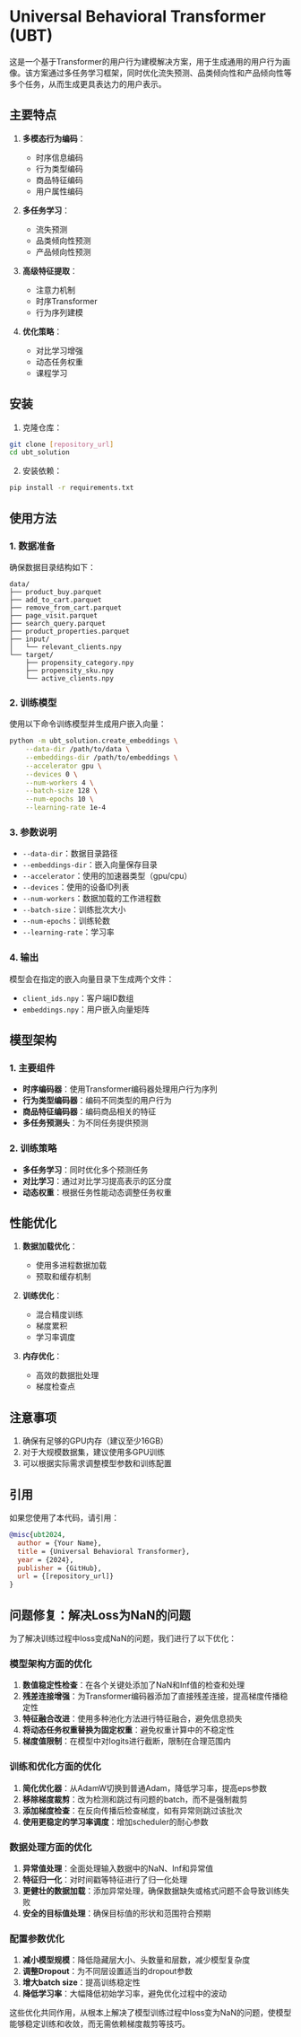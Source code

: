 # Universal Behavioral Transformer (UBT)

这是一个基于Transformer的用户行为建模解决方案，用于生成通用的用户行为画像。该方案通过多任务学习框架，同时优化流失预测、品类倾向性和产品倾向性等多个任务，从而生成更具表达力的用户表示。

## 主要特点

1. **多模态行为编码**：
   - 时序信息编码
   - 行为类型编码
   - 商品特征编码
   - 用户属性编码

2. **多任务学习**：
   - 流失预测
   - 品类倾向性预测
   - 产品倾向性预测

3. **高级特征提取**：
   - 注意力机制
   - 时序Transformer
   - 行为序列建模

4. **优化策略**：
   - 对比学习增强
   - 动态任务权重
   - 课程学习

## 安装

1. 克隆仓库：
```bash
git clone [repository_url]
cd ubt_solution
```

2. 安装依赖：
```bash
pip install -r requirements.txt
```

## 使用方法

### 1. 数据准备

确保数据目录结构如下：
```
data/
├── product_buy.parquet
├── add_to_cart.parquet
├── remove_from_cart.parquet
├── page_visit.parquet
├── search_query.parquet
├── product_properties.parquet
├── input/
│   └── relevant_clients.npy
└── target/
    ├── propensity_category.npy
    ├── propensity_sku.npy
    └── active_clients.npy
```

### 2. 训练模型

使用以下命令训练模型并生成用户嵌入向量：

```bash
python -m ubt_solution.create_embeddings \
    --data-dir /path/to/data \
    --embeddings-dir /path/to/embeddings \
    --accelerator gpu \
    --devices 0 \
    --num-workers 4 \
    --batch-size 128 \
    --num-epochs 10 \
    --learning-rate 1e-4
```

### 3. 参数说明

- `--data-dir`：数据目录路径
- `--embeddings-dir`：嵌入向量保存目录
- `--accelerator`：使用的加速器类型（gpu/cpu）
- `--devices`：使用的设备ID列表
- `--num-workers`：数据加载的工作进程数
- `--batch-size`：训练批次大小
- `--num-epochs`：训练轮数
- `--learning-rate`：学习率

### 4. 输出

模型会在指定的嵌入向量目录下生成两个文件：
- `client_ids.npy`：客户端ID数组
- `embeddings.npy`：用户嵌入向量矩阵

## 模型架构

### 1. 主要组件

- **时序编码器**：使用Transformer编码器处理用户行为序列
- **行为类型编码器**：编码不同类型的用户行为
- **商品特征编码器**：编码商品相关的特征
- **多任务预测头**：为不同任务提供预测

### 2. 训练策略

- **多任务学习**：同时优化多个预测任务
- **对比学习**：通过对比学习提高表示的区分度
- **动态权重**：根据任务性能动态调整任务权重

## 性能优化

1. **数据加载优化**：
   - 使用多进程数据加载
   - 预取和缓存机制

2. **训练优化**：
   - 混合精度训练
   - 梯度累积
   - 学习率调度

3. **内存优化**：
   - 高效的数据批处理
   - 梯度检查点

## 注意事项

1. 确保有足够的GPU内存（建议至少16GB）
2. 对于大规模数据集，建议使用多GPU训练
3. 可以根据实际需求调整模型参数和训练配置

## 引用

如果您使用了本代码，请引用：

```bibtex
@misc{ubt2024,
  author = {Your Name},
  title = {Universal Behavioral Transformer},
  year = {2024},
  publisher = {GitHub},
  url = {[repository_url]}
}
```

## 问题修复：解决Loss为NaN的问题

为了解决训练过程中loss变成NaN的问题，我们进行了以下优化：

### 模型架构方面的优化

1. **数值稳定性检查**：在各个关键处添加了NaN和Inf值的检查和处理
2. **残差连接增强**：为Transformer编码器添加了直接残差连接，提高梯度传播稳定性
3. **特征融合改进**：使用多种池化方法进行特征融合，避免信息损失
4. **将动态任务权重替换为固定权重**：避免权重计算中的不稳定性
5. **梯度值限制**：在模型中对logits进行截断，限制在合理范围内

### 训练和优化方面的优化

1. **简化优化器**：从AdamW切换到普通Adam，降低学习率，提高eps参数
2. **移除梯度裁剪**：改为检测和跳过有问题的batch，而不是强制裁剪
3. **添加梯度检查**：在反向传播后检查梯度，如有异常则跳过该批次
4. **使用更稳定的学习率调度**：增加scheduler的耐心参数

### 数据处理方面的优化

1. **异常值处理**：全面处理输入数据中的NaN、Inf和异常值
2. **特征归一化**：对时间戳等特征进行了归一化处理
3. **更健壮的数据加载**：添加异常处理，确保数据缺失或格式问题不会导致训练失败
4. **安全的目标值处理**：确保目标值的形状和范围符合预期

### 配置参数优化

1. **减小模型规模**：降低隐藏层大小、头数量和层数，减少模型复杂度
2. **调整Dropout**：为不同层设置适当的dropout参数
3. **增大batch size**：提高训练稳定性
4. **降低学习率**：大幅降低初始学习率，避免优化过程中的波动

这些优化共同作用，从根本上解决了模型训练过程中loss变为NaN的问题，使模型能够稳定训练和收敛，而无需依赖梯度裁剪等技巧。
